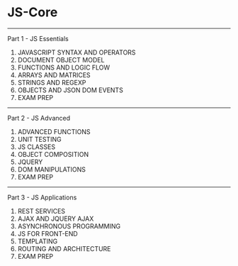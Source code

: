 # JS-Core
__________________________________

Part 1 - JS Essentials

1. JAVASCRIPT SYNTAX AND OPERATORS
2. DOCUMENT OBJECT MODEL
3. FUNCTIONS AND LOGIC FLOW
4. ARRAYS AND MATRICES
5. STRINGS AND REGEXP
6. OBJECTS AND JSON DOM EVENTS
7. EXAM PREP
__________________________________

Part 2 - JS Advanced

1. ADVANCED FUNCTIONS
2. UNIT TESTING
3. JS CLASSES
4. OBJECT COMPOSITION
5. JQUERY
6. DOM MANIPULATIONS
7. EXAM PREP
__________________________________

Part 3 - JS Applications

1. REST SERVICES
2. AJAX AND JQUERY AJAX
3. ASYNCHRONOUS PROGRAMMING
4. JS FOR FRONT-END
5. TEMPLATING
6. ROUTING AND ARCHITECTURE
7. EXAM PREP
